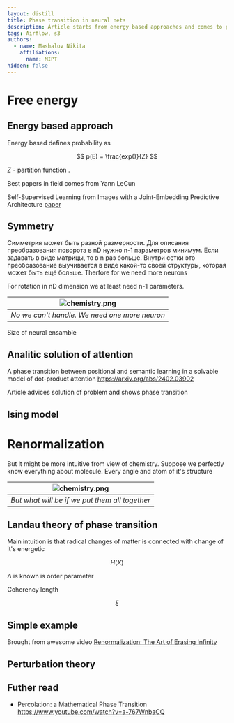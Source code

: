 ```yaml
---
layout: distill
title: Phase transition in neural nets
description: Article starts from energy based approaches and comes to phase transition
tags: Airflow, s3
authors:
  - name: Mashalov Nikita  
    affiliations: 
      name: MIPT
hidden: false
---
```


# Free energy






## Energy based approach 

Energy based defines probability as

$$
    p(E) = \frac{exp()}{Z}
$$


$Z$ - partition function .

Best papers in field comes from Yann LeCun

Self-Supervised Learning from Images with a Joint-Embedding Predictive Architecture [paper](https://arxiv.org/abs/2301.08243)


## Symmetry

Симметрия может быть разной размерности. Для описания преобразования поворота в nD нужно n-1 параметров минимум. Если задавать в виде матрицы, то в n раз больше. Внутри сетки это преобразование выучивается в виде какой-то своей структуры, которая может быть ещё больше. Therfore for we need more neurons


For rotation in nD dimension we at least need n-1 parameters.

| ![chemistry.png](/assets/img/posts/phase_transition/architecture/model.excalidraw.png) |
|:--:|
| *No we can't handle. We need one more neuron* |



Size of neural ensamble




## Analitic solution of attention 

A phase transition between positional and semantic learning in a solvable model of dot-product attention
https://arxiv.org/abs/2402.03902


Article advices solution of problem and shows phase transition




## Ising model

# Renormalization


But it might be more intuitive from view of chemistry. Suppose we perfectly know everything about molecule. Every angle and atom of it's structure

| ![chemistry.png](/assets/img/posts/phase_transition/architecture/model.excalidraw.png) |
|:--:|
| *But what will be if we put them all together* |




## Landau theory of phase transition

Main intuition is that radical changes of matter is connected with change of it's energetic 


$$
    H(X)
$$

$\Lambda$ is known is order parameter 

Coherency length

$$
    \xi 
$$



## Simple example

Brought from awesome video [Renormalization: The Art of Erasing Infinity](https://www.youtube.com/watch?v=0OQ7BhlfAJY&t=872s)




## Perturbation theory


## Futher read

- Percolation: a Mathematical Phase Transition https://www.youtube.com/watch?v=a-767WnbaCQ
